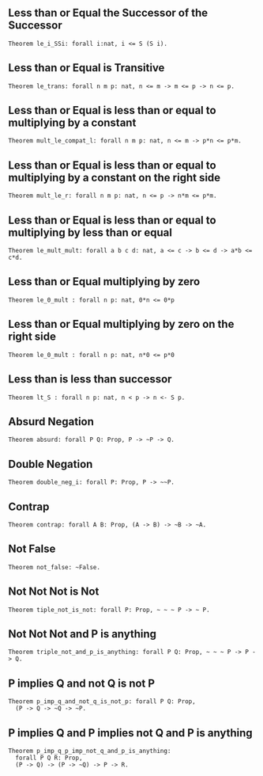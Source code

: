 
## Less than or Equal the Successor of the Successor

```coq
Theorem le_i_SSi: forall i:nat, i <= S (S i).
```

## Less than or Equal is Transitive

```coq
Theorem le_trans: forall n m p: nat, n <= m -> m <= p -> n <= p.
```

## Less than or Equal is less than or equal to multiplying by a constant

```coq
Theorem mult_le_compat_l: forall n m p: nat, n <= m -> p*n <= p*m.
```

## Less than or Equal is less than or equal to multiplying by a constant on the right side

```coq
Theorem mult_le_r: forall n m p: nat, n <= p -> n*m <= p*m.
```

## Less than or Equal is less than or equal to multiplying by less than or equal

```coq
Theorem le_mult_mult: forall a b c d: nat, a <= c -> b <= d -> a*b <= c*d.
```

## Less than or Equal multiplying by zero

```coq
Theorem le_0_mult : forall n p: nat, 0*n <= 0*p
```

## Less than or Equal multiplying by zero on the right side

```coq
Theorem le_0_mult : forall n p: nat, n*0 <= p*0
```

## Less than is less than successor

```coq
Theorem lt_S : forall n p: nat, n < p -> n <- S p.
```

## Absurd Negation

```coq
Theorem absurd: forall P Q: Prop, P -> ~P -> Q.
```

## Double Negation

```coq
Theorem double_neg_i: forall P: Prop, P -> ~~P.
```

## Contrap

```coq
Theorem contrap: forall A B: Prop, (A -> B) -> ~B -> ~A.
```

## Not False

```coq
Theorem not_false: ~False.
```

## Not Not Not is Not

```coq
Theorem tiple_not_is_not: forall P: Prop, ~ ~ ~ P -> ~ P.
```

## Not Not Not and P is anything

```coq
Theorem triple_not_and_p_is_anything: forall P Q: Prop, ~ ~ ~ P -> P -> Q.
```

## P implies Q and not Q is not P

```coq
Theorem p_imp_q_and_not_q_is_not_p: forall P Q: Prop,
  (P -> Q -> ~Q -> ~P.
```

## P implies Q and P implies not Q and P is anything

```coq
Theorem p_imp_q_p_imp_not_q_and_p_is_anything:
  forall P Q R: Prop,
  (P -> Q) -> (P -> ~Q) -> P -> R.
```

